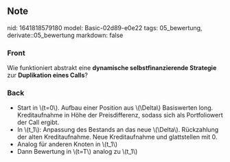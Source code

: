 ## Note
nid: 1641818579180
model: Basic-02d89-e0e22
tags: 05_bewertung, derivate::05_bewertung
markdown: false

### Front
Wie funktioniert abstrakt eine <b>dynamische selbstfinanzierende Strategie</b> zur <b>Duplikation eines Calls</b>?

### Back
<ul><li>Start in \(t=0\). Aufbau einer Position aus \(\Delta\) Basiswerten long. Kreditaufnahme in Höhe der Preisdifferenz, sodass sich als Portfoliowert der Call ergibt.</li><li>In \(t_1\): Anpassung des Bestands an das neue \(\Delta\). Rückzahlung der alten Kreditaufnahme. Neue Kreditaufnahme und glattstellen mit 0.</li><li>Analog für anderen Knoten in \(t_1\)</li><li>Dann Bewertung in \(t=T\) analog zu \(t_1\)</li></ul>
